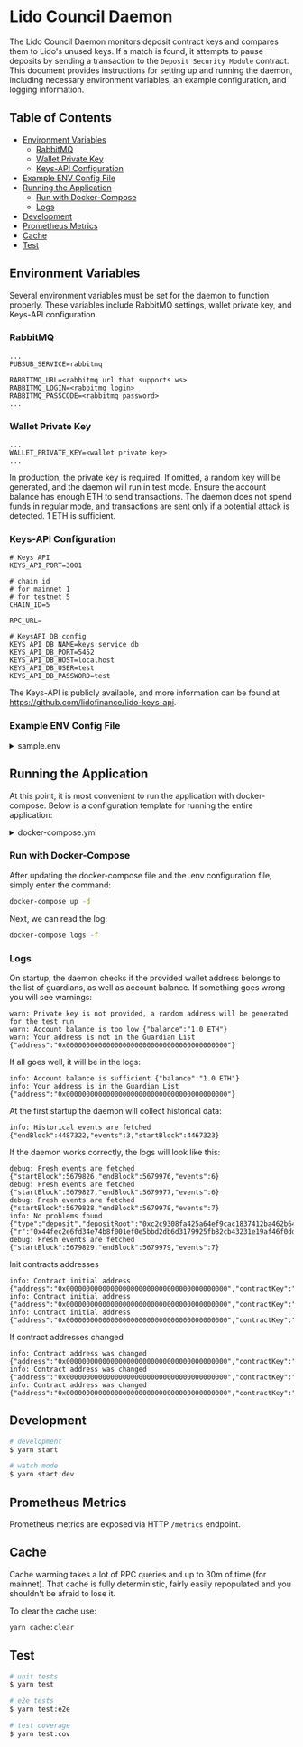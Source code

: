 # Lido Council Daemon

The Lido Council Daemon monitors deposit contract keys and compares them to Lido's unused keys. If a match is found, it attempts to pause deposits by sending a transaction to the `Deposit Security Module` contract. This document provides instructions for setting up and running the daemon, including necessary environment variables, an example configuration, and logging information.

## Table of Contents

- [Environment Variables](#environment-variables)
  - [RabbitMQ](#rabbitmq)
  - [Wallet Private Key](#wallet-private-key)
  - [Keys-API Configuration](#keys-api-configuration)
- [Example ENV Config File](#example-env-config-file)
- [Running the Application](#running-the-application)
  - [Run with Docker-Compose](#run-with-docker-compose)
  - [Logs](#logs)
- [Development](#development)
- [Prometheus Metrics](#prometheus-metrics)
- [Cache](#cache)
- [Test](#test)

## Environment Variables

Several environment variables must be set for the daemon to function properly. These variables include RabbitMQ settings, wallet private key, and Keys-API configuration.

### RabbitMQ

```env
...
PUBSUB_SERVICE=rabbitmq

RABBITMQ_URL=<rabbitmq url that supports ws>
RABBITMQ_LOGIN=<rabbitmq login>
RABBITMQ_PASSCODE=<rabbitmq password>
...
```

### Wallet Private Key

```env
...
WALLET_PRIVATE_KEY=<wallet private key>
...
```

In production, the private key is required. If omitted, a random key will be generated, and the daemon will run in test mode. Ensure the account balance has enough ETH to send transactions. The daemon does not spend funds in regular mode, and transactions are sent only if a potential attack is detected. 1 ETH is sufficient.

### Keys-API Configuration

```env
# Keys API
KEYS_API_PORT=3001

# chain id
# for mainnet 1
# for testnet 5
CHAIN_ID=5

RPC_URL=

# KeysAPI DB config
KEYS_API_DB_NAME=keys_service_db
KEYS_API_DB_PORT=5452
KEYS_API_DB_HOST=localhost
KEYS_API_DB_USER=test
KEYS_API_DB_PASSWORD=test

```

The Keys-API is publicly available, and more information can be found at https://github.com/lidofinance/lido-keys-api.

### Example ENV Config File

<details>

<summary>sample.env</summary>

```
# App
PORT=3000

# Log level: debug, info, notice, warning or error
LOG_LEVEL=info

# Log format: simple or json
LOG_FORMAT=simple

# Pubsub (default: rabbitmq)
PUBSUB_SERVICE=rabbitmq

# RabbitMQ
RABBITMQ_URL=wss://rabbitmq_url
RABBITMQ_LOGIN=test
RABBITMQ_PASSCODE=test

# Private key
# Used to sign transactions and stop the protocol.
# Make sure there are enough ETH on the balance to send a transaction to stop the protocol
WALLET_PRIVATE_KEY=0x0000000000000000000000000000000000000000000000000000000000000001

KEYS_API_HOST=http://keys_api_service_api

# Keys API
KEYS_API_PORT=3001

# chain id
# for mainnet 1
# for testnet 5
CHAIN_ID=5

RPC_URL=

# KeysAPI DB config
KEYS_API_DB_NAME=keys_service_db
KEYS_API_DB_PORT=5452
KEYS_API_DB_HOST=localhost
KEYS_API_DB_USER=test
KEYS_API_DB_PASSWORD=test

```
</details>

## Running the Application
At this point, it is most convenient to run the application with docker-compose. Below is a configuration template for running the entire application:

<details>

<summary>docker-compose.yml</summary>

```yaml=
version: '3.7'

services:
  keys_api_service_db:
    image: postgres:14-alpine
    container_name: keys_api_service_db
    restart: unless-stopped
    environment:
      - POSTGRES_DB=${KEYS_API_DB_NAME}
      - POSTGRES_USER=${KEYS_API_DB_USER}
      - POSTGRES_PASSWORD=${KEYS_API_DB_PASSWORD}
    ports:
      - ${KEYS_API_DB_PORT}:5432
    volumes:
      - ./.volumes/pgdata-${CHAIN_ID}/:/var/lib/postgresql/data

  keys_api_service_api:
    image: lidofinance/lido-keys-api@sha256:996476f3c272fd74ba89b8e46ec2510bc5c07831ebb276ad661ddb00971f1a21
    container_name: keys_api_service_api
    ports:
      - '127.0.0.1:${KEYS_API_PORT}:3001'
    environment:
      - PORT=3001
      - LOG_LEVEL=${LOG_LEVEL}
      - LOG_FORMAT=${LOG_FORMAT}
      - CHAIN_ID=${CHAIN_ID}
      - PROVIDERS_URLS=${RPC_URL}
      - VALIDATOR_REGISTRY_ENABLE=false
      - DB_NAME=${KEYS_API_DB_NAME}
      - DB_PORT=5432
      - DB_HOST=keys_api_service_db
      - DB_USER=${KEYS_API_DB_USER}
      - DB_PASSWORD=${KEYS_API_DB_PASSWORD}
    depends_on:
      - keys_api_service_db

  council_daemon:
    image: lidofinance/lido-council-daemon@sha256:f9b1715aa4367821676a9cada0b6d159ace24a7f446da81e9c2838031e7bb5a9
    ports:
      - "127.0.0.1:${PORT}:3000" # port is used for prometheus metrics
    environment:
      - PORT=3000
      - LOG_LEVEL=${LOG_LEVEL}
      - LOG_FORMAT=${LOG_FORMAT}
      - RPC_URL=${RPC_URL}
      - WALLET_PRIVATE_KEY=${WALLET_PRIVATE_KEY}
      - KEYS_API_HOST=${KEYS_API_HOST}
      - KEYS_API_PORT=${KEYS_API_PORT}
      - PUBSUB_SERVICE=rabbitmq
      - RABBITMQ_URL=${RABBITMQ_URL}
      - RABBITMQ_LOGIN=${RABBITMQ_LOGIN}
      - RABBITMQ_PASSCODE=${RABBITMQ_PASSCODE}
    depends_on:
      - keys_api_service_api
    volumes:
      - ./.volumes/cache/:/council/cache/

```
</details>

### Run with Docker-Compose

After updating the docker-compose file and the .env configuration file, simply enter the command:

```bash
docker-compose up -d
```

Next, we can read the log:
```bash
docker-compose logs -f
```

### Logs

On startup, the daemon checks if the provided wallet address belongs to the list of guardians, as well as account balance. If something goes wrong you will see warnings:

```log
warn: Private key is not provided, a random address will be generated for the test run
warn: Account balance is too low {"balance":"1.0 ETH"}
warn: Your address is not in the Guardian List {"address":"0x0000000000000000000000000000000000000000"}
```

If all goes well, it will be in the logs:

```log
info: Account balance is sufficient {"balance":"1.0 ETH"}
info: Your address is in the Guardian List {"address":"0x0000000000000000000000000000000000000000"}
```

At the first startup the daemon will collect historical data:

```log
info: Historical events are fetched {"endBlock":4487322,"events":3,"startBlock":4467323}
```

If the daemon works correctly, the logs will look like this:

```log
debug: Fresh events are fetched {"startBlock":5679826,"endBlock":5679976,"events":6}
debug: Fresh events are fetched {"startBlock":5679827,"endBlock":5679977,"events":6}
debug: Fresh events are fetched {"startBlock":5679828,"endBlock":5679978,"events":7}
info: No problems found {"type":"deposit","depositRoot":"0xc2c9308fa425a64ef9cac1837412ba462b6429fce2f170184284a260b735638c","keysOpIndex":12,"blockNumber":5679978,"blockHash":"0x87762c941f653f2f70157f86deac78f19e4d1549e231a52d1191289592d1a0ab","guardianAddress":"0x3dc4cF780F2599B528F37dedB34449Fb65Ef7d4A","guardianIndex":0,"signature":{"r":"0x44fec2e6fd34e74b8f001ef0e5bbd2db6d3179925fb82cb43231e19af46f0ddd","s":"0x2ff4326af760e353803458b75279eb8f58e5735b3565ea16bcd0f773bce106a4","_vs":"0xaff4326af760e353803458b75279eb8f58e5735b3565ea16bcd0f773bce106a4","recoveryParam":1,"v":28}}
debug: Fresh events are fetched {"startBlock":5679829,"endBlock":5679979,"events":7}
```

Init contracts addresses

```log
info: Contract initial address {"address":"0x0000000000000000000000000000000000000000","contractKey":"contract:LidoAbi"}
info: Contract initial address {"address":"0x0000000000000000000000000000000000000000","contractKey":"contract:SecurityAbi"}
info: Contract initial address {"address":"0x0000000000000000000000000000000000000000","contractKey":"contract:StakingRouterAbi"}
```

If contract addresses changed

```log
info: Contract address was changed {"address":"0x0000000000000000000000000000000000000000","contractKey":"contract:LidoAbi"}
info: Contract address was changed {"address":"0x0000000000000000000000000000000000000000","contractKey":"contract:SecurityAbi"}
info: Contract address was changed {"address":"0x0000000000000000000000000000000000000000","contractKey":"contract:StakingRouterAbi"}
```

## Development

```bash
# development
$ yarn start

# watch mode
$ yarn start:dev
```


## Prometheus Metrics

Prometheus metrics are exposed via HTTP `/metrics` endpoint.

## Cache

Cache warming takes a lot of RPC queries and up to 30m of time (for mainnet). That cache is fully deterministic, fairly easily repopulated and you shouldn't be afraid to lose it.

To clear the cache use:

```bash
yarn cache:clear
```

## Test

```bash
# unit tests
$ yarn test

# e2e tests
$ yarn test:e2e

# test coverage
$ yarn test:cov
```
